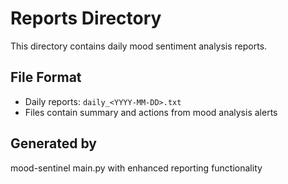 # Reports Directory

This directory contains daily mood sentiment analysis reports.

## File Format
- Daily reports: `daily_<YYYY-MM-DD>.txt`
- Files contain summary and actions from mood analysis alerts

## Generated by
mood-sentinel main.py with enhanced reporting functionality
